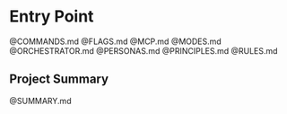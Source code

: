 # Entry Point

@COMMANDS.md
@FLAGS.md
@MCP.md
@MODES.md
@ORCHESTRATOR.md
@PERSONAS.md
@PRINCIPLES.md
@RULES.md

## Project Summary
@SUMMARY.md
